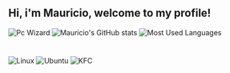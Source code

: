 ## Hi, i'm Mauricio, welcome to my profile!

![Pc Wizard](https://github.com/user-attachments/assets/e97d08fb-64a1-4d09-835a-c53b0a53cd7c)
![Mauricio's GitHub stats](https://github-readme-stats.vercel.app/api?username=mautaques&theme=aura)
![Most Used Languages](https://github-readme-stats.vercel.app/api/top-langs/?username=mautaques&theme=blue-green)
#
![Linux](https://img.shields.io/badge/Linux-FCC624?style=for-the-badge&logo=linux&logoColor=black) ![Ubuntu](https://img.shields.io/badge/Ubuntu-E95420?style=for-the-badge&logo=ubuntu&logoColor=white) ![KFC](https://img.shields.io/badge/KFC-F40027?style=for-the-badge&logo=kfc&logoColor=white)

